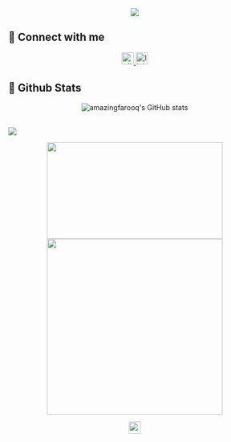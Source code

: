 <div align="center">
<img src="./header.gif" /> 
</div>

<!-- </br> -->


## 📌 Connect with me


<div align="center">


<a href="https://instagram.com/amazingfarooqq" target="_blank">
<img src=https://img.shields.io/badge/instagram-24k%2B-red alt=github style="margin-bottom: 5px;" height="24px" />

</a>


<a href="https://linkedin.com/in/amazingfarooqq" target="_blank">
<img src=https://img.shields.io/badge/linkedin-%231E77B5.svg?&style&logo=linkedin&logoColor=white alt=linkedin style="margin-bottom: 5px;" height="24px"/>
</a>

</div>  


## 📌 Github Stats

<div align="center" width="380px" >
    
![amazingfarooq's GitHub stats](http://github-readme-streak-stats.herokuapp.com?user=amazingfarooqq&count_private=true&show_icons=true)
    
</div> 

<br/>
<img src="https://github-readme-activity-graph.vercel.app/graph?username=amazingfarooqq&theme=material-palenight&bg_color=00000000&point=00000000&hide_border=true&custom_title=last+30+days&area=true">


<p align="center">
  <a href="#"><img src="https://github-readme-stats.vercel.app/api?username=amazingfarooqq&include_all_commits=true&count_private=true&show_icons=true&theme=material-palenight&hide=contribs&hide_rank=true&custom_title=Farooq%27s+github+stats" width="350" height="192"></a>
  <a href="#"><img src="https://github-readme-stats.vercel.app/api/top-langs/?username=amazingfarooqq&layout=compact&hide=html,css,scss&theme=material-palenight&custom_title=most+used+langs"  width="350"></a>
</p>

<div align="center">
<img src="https://komarev.com/ghpvc/?username=amazingfarooqq&label=ProfileViews&color=red&style=flat" height="24px"/>
</div> 

